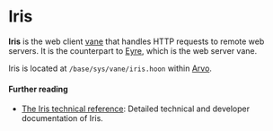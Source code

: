# Iris

**Iris** is the web client [vane](glossary/vane) that handles HTTP requests to remote web servers. It is the counterpart to [Eyre](glossary/eyre), which is the web server vane.

Iris is located at `/base/sys/vane/iris.hoon` within [Arvo](glossary/arvo).

#### Further reading

- [The Iris technical reference](system/kernel/iris): Detailed technical and developer documentation of Iris.
